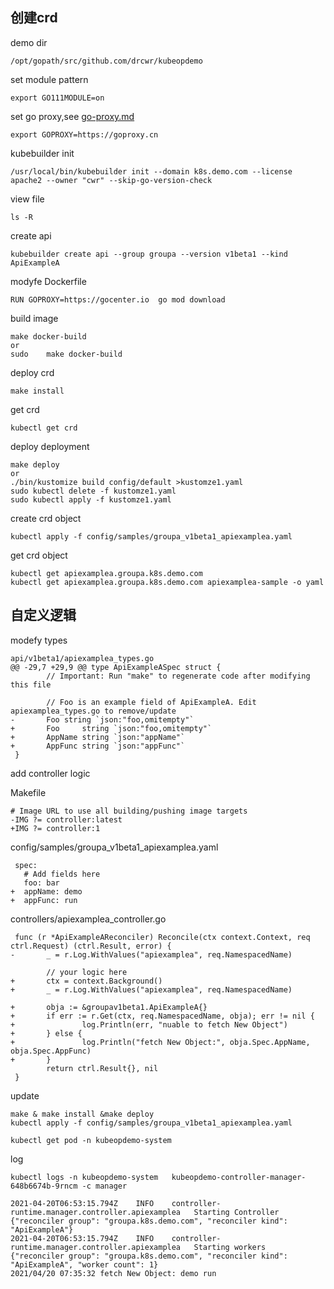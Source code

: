 ## 创建crd
demo dir

    /opt/gopath/src/github.com/drcwr/kubeopdemo

set module pattern

    export GO111MODULE=on

set go proxy,see [go-proxy.md](go-proxy.md)

    export GOPROXY=https://goproxy.cn

kubebuilder init

    /usr/local/bin/kubebuilder init --domain k8s.demo.com --license apache2 --owner "cwr" --skip-go-version-check

view file

    ls -R


create api

    kubebuilder create api --group groupa --version v1beta1 --kind ApiExampleA

modyfe Dockerfile

    RUN GOPROXY=https://gocenter.io  go mod download

build image

    make docker-build
    or
    sudo    make docker-build

deploy crd

    make install

get crd

    kubectl get crd

deploy deployment

    make deploy
    or
    ./bin/kustomize build config/default >kustomze1.yaml
    sudo kubectl delete -f kustomze1.yaml
    sudo kubectl apply -f kustomze1.yaml

create crd object

    kubectl apply -f config/samples/groupa_v1beta1_apiexamplea.yaml

get crd object

    kubectl get apiexamplea.groupa.k8s.demo.com
    kubectl get apiexamplea.groupa.k8s.demo.com apiexamplea-sample -o yaml

## 自定义逻辑

modefy types

    api/v1beta1/apiexamplea_types.go
    @@ -29,7 +29,9 @@ type ApiExampleASpec struct {
            // Important: Run "make" to regenerate code after modifying this file
     
            // Foo is an example field of ApiExampleA. Edit apiexamplea_types.go to remove/update
    -       Foo string `json:"foo,omitempty"`
    +       Foo     string `json:"foo,omitempty"`
    +       AppName string `json:"appName"`
    +       AppFunc string `json:"appFunc"`
     }



add controller logic

Makefile
    
    # Image URL to use all building/pushing image targets
    -IMG ?= controller:latest
    +IMG ?= controller:1



config/samples/groupa_v1beta1_apiexamplea.yaml

     spec:
       # Add fields here
       foo: bar
    +  appName: demo
    +  appFunc: run
    
controllers/apiexamplea_controller.go
     
     func (r *ApiExampleAReconciler) Reconcile(ctx context.Context, req ctrl.Request) (ctrl.Result, error) {
    -       _ = r.Log.WithValues("apiexamplea", req.NamespacedName)
     
            // your logic here
    +       ctx = context.Background()
    +       _ = r.Log.WithValues("apiexamplea", req.NamespacedName)
     
    +       obja := &groupav1beta1.ApiExampleA{}
    +       if err := r.Get(ctx, req.NamespacedName, obja); err != nil {
    +               log.Println(err, "nuable to fetch New Object")
    +       } else {
    +               log.Println("fetch New Object:", obja.Spec.AppName, obja.Spec.AppFunc)
    +       }
            return ctrl.Result{}, nil
     }


update

    make & make install &make deploy
    kubectl apply -f config/samples/groupa_v1beta1_apiexamplea.yaml

    kubectl get pod -n kubeopdemo-system

log

    kubectl logs -n kubeopdemo-system   kubeopdemo-controller-manager-648b6674b-9rncm -c manager

    2021-04-20T06:53:15.794Z	INFO	controller-runtime.manager.controller.apiexamplea	Starting Controller	{"reconciler group": "groupa.k8s.demo.com", "reconciler kind": "ApiExampleA"}
    2021-04-20T06:53:15.794Z	INFO	controller-runtime.manager.controller.apiexamplea	Starting workers	{"reconciler group": "groupa.k8s.demo.com", "reconciler kind": "ApiExampleA", "worker count": 1}
    2021/04/20 07:35:32 fetch New Object: demo run
    